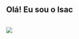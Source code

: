## Olá! Eu sou o Isac

<div style="display: inline_block"><br>
  <picture>
    <source
      srcset="https://github-readme-stats.vercel.app/api?username=anuraghazra&show_icons=true&theme=transparent"
      media="(prefers-color-scheme: dark)"
    />
    <source
      srcset="https://github-readme-stats.vercel.app/api?username=anuraghazra&show_icons=true&theme=transparent"
      media="(prefers-color-scheme: light), (prefers-color-scheme: no-preference)"
    />
    <img src="https://github-readme-stats.vercel.app/api?username=kamuiryu&show_icons=true" />
</picture>
</div>
